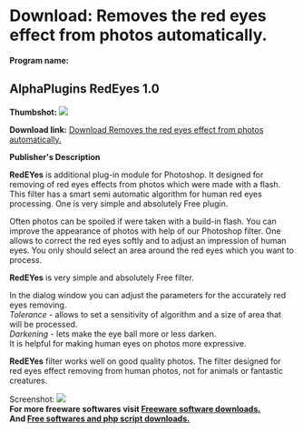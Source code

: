 # Download: Removes the red eyes effect from photos automatically. 

**Program name:**

## AlphaPlugins RedEyes 1.0

  
**Thumbshot:** ![](http://www.freewarefiles.com/screenshot/alphaplugins_md.gif)   
  
**Download link:** [Download Removes the red eyes effect from photos automatically. ](http://freesoftwares.boysofts.com/AlphaPlugins-RedEyes_program_24281.html)  
  


**Publisher's Description**  
  


**RedEYes** is additional plug-in module for Photoshop. It designed for removing of red eyes effects from photos which were made with a flash. This filter has a smart semi automatic algorithm for human red eyes processing. One is very simple and absolutely Free plugin.

Often photos can be spoiled if were taken with a build-in flash. You can improve the appearance of photos with help of our Photoshop filter. One allows to correct the red eyes softly and to adjust an impression of human eyes. You only should select an area around the red eyes which you want to process.

**RedEYes** is very simple and absolutely Free filter.

In the dialog window you can adjust the parameters for the accurately red eyes removing.  
_Tolerance_ \- allows to set a sensitivity of algorithm and a size of area that will be processed.  
_Darkening_ \- lets make the eye ball more or less darken.  
It is helpful for making human eyes on photos more expressive.

**RedEYes** filter works well on good quality photos. The filter designed for red eyes effect removing from human photos, not for animals or fantastic creatures. 

  
  
Screenshot: ![](http://www.freewarefiles.com/screenshot/alphaplugins.gif)   
**For more freeware softwares visit [Freeware software downloads.](http://freesoftwares.boysofts.com/)**   
**And [Free softwares and php script downloads.](http://www.boysofts.com/)**
